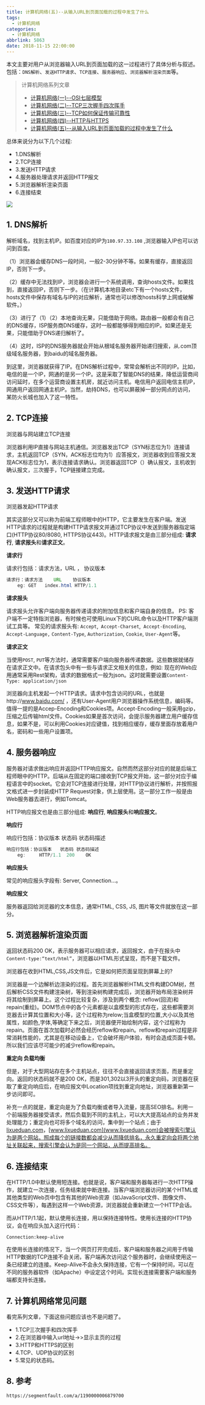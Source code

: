 ```yaml
---
title: 计算机网络(五)--从输入URL到页面加载的过程中发生了什么
tags:
  - 计算机网络
categories:
  - 计算机网络
abbrlink: 5863
date: 2018-11-15 22:00:00
---
```


本文主要对用户从浏览器输入URL到页面加载的这一过程进行了具体分析与叙述。包括：`DNS解析`、`发送HTTP请求`、`TCP连接`、`服务器响应`、`浏览器解析渲染页面`等。

<!--more-->

> 计算机网络系列文章
>
> - [计算机网络(一)--OSI七层模型](https://www.lixueduan.com/computer-network/one-network-model/)
> - [计算机网络(二)--TCP三次握手四次挥手](https://www.lixueduan.com/computer-network/two-tcp-connection/)
> - [计算机网络(三)--TCP如何保证传输可靠性](https://www.lixueduan.com/computer-network/three-tcp-reliability/)
> - [计算机网络(四)--HTTP与HTTPS](https://www.lixueduan.com/computer-network/four-http-https/)
> - [计算机网络(五)--从输入URL到页面加载的过程中发生了什么](计算机网络(五)--从输入URL到页面加载的过程中发生了什么)

总体来说分为以下几个过程:

* 1.DNS解析
* 2.TCP连接
* 3.发送HTTP请求
* 4.服务器处理请求并返回HTTP报文
* 5.浏览器解析渲染页面
* 6.连接结束

![](https://github.com/illusorycloud/illusorycloud.github.io/raw/hexo/myImages/network/tcpip-http-relation-about.jpg)

## 1. DNS解析

解析域名，找到主机IP。如百度对应的IP为`180.97.33.108` ,浏览器输入IP也可以访问到百度。

（1）浏览器会缓存DNS一段时间，一般2-30分钟不等。如果有缓存，直接返回IP，否则下一步。

（2）缓存中无法找到IP，浏览器会进行一个系统调用，查询hosts文件。如果找到，直接返回IP，否则下一步。（在计算机本地目录etc下有一个hosts文件，hosts文件中保存有域名与IP的对应解析，通常也可以修改hosts科学上网或破解软件。）

（3）进行了（1）（2）本地查询无果，只能借助于网络。路由器一般都会有自己的DNS缓存，ISP服务商DNS缓存，这时一般都能够得到相应的IP。如果还是无果，只能借助于DNS递归解析了。

（4）这时，ISP的DNS服务器就会开始从根域名服务器开始递归搜索，从.com顶级域名服务器，到baidu的域名服务器。

到这里，浏览器就获得了IP。在DNS解析过程中，常常会解析出不同的IP。比如，电信的是一个IP，网通的是另一个IP。这是采取了智能DNS的结果，降低运营商间访问延时，在多个运营商设置主机房，就近访问主机。电信用户返回电信主机IP，网通用户返回网通主机IP。当然，劫持DNS，也可以屏蔽掉一部分网点的访问，某防火长城也加入了这一特性。

## 2. TCP连接

浏览器与网站建立TCP连接

浏览器利用IP直接与网站主机通信。浏览器发出TCP（SYN标志位为1）连接请求，主机返回TCP（SYN，ACK标志位均为1）应答报文，浏览器收到应答报文发现ACK标志位为1，表示连接请求确认。浏览器返回TCP（）确认报文，主机收到确认报文，三次握手，TCP链接建立完成。

## 3. 发送HTTP请求

浏览器发起HTTP请求

其实这部分又可以称为前端工程师眼中的HTTP，它主要发生在客户端。发送HTTP请求的过程就是构建HTTP请求报文并通过TCP协议中发送到服务器指定端口(HTTP协议80/8080, HTTPS协议443)。HTTP请求报文是由三部分组成: **请求行**, **请求报头**和**请求正文**。 

**请求行**

请求行包括：请求方法，URL  ， 协议版本

```java
请求行：请求方法    URL    协议版本
    eg:	GET   index.html HTTP/1.1
```

**请求报头**

请求报头允许客户端向服务器传递请求的附加信息和客户端自身的信息。
PS: 客户端不一定特指浏览器，有时候也可使用Linux下的CURL命令以及HTTP客户端测试工具等。
常见的请求报头有: `Accept`,` Accept-Charset`,` Accept-Encoding`,` Accept-Language,` `Content-Type`, `Authorization`, `Cookie`, `User-Agent`等。

**请求正文**

当使用`POST`, `PUT`等方法时，通常需要客户端向服务器传递数据。这些数据就储存在请求正文中。在请求包头中有一些与请求正文相关的信息，例如: 现在的Web应用通常采用Rest架构，请求的数据格式一般为json。这时就需要设置`Content-Type: application/json`

浏览器向主机发起一个HTTP请求。请求中包含访问的URL，也就是http://www.baidu.com/ ，还有User-Agent用户浏览器操作系统信息，编码等。值得一提的是Accep-Encoding和Cookies项。Accept-Encoding一般采用gzip，压缩之后传输html文件。Cookies如果是首次访问，会提示服务器建立用户缓存信息，如果不是，可以利用Cookies对应键值，找到相应缓存，缓存里面存放着用户名，密码和一些用户设置项。

## 4. 服务器响应

服务器对请求做出响应并返回HTTP响应报文。自然而然这部分对应的就是后端工程师眼中的HTTP。后端从在固定的端口接收到TCP报文开始，这一部分对应于编程语言中的socket。它会对TCP连接进行处理，对HTTP协议进行解析，并按照报文格式进一步封装成HTTP Request对象，供上层使用。这一部分工作一般是由Web服务器去进行，例如Tomcat。

HTTP响应报文也是由三部分组成: **响应行**, **响应报头**和**响应报文**。

**响应行**

响应行包括：协议版本 状态码 状态码描述

```java
响应行包括：协议版本   状态码 状态码描述
    eg:  	HTTP/1.1  200    OK
```

**响应报头**

常见的响应报头字段有: Server, Connection...。

**响应报文**

服务器返回给浏览器的文本信息，通常HTML, CSS, JS, 图片等文件就放在这一部分。

## 5. 浏览器解析渲染页面

返回状态码200 OK，表示服务器可以相应请求，返回报文，由于在报头中`Content-type:“text/html”`，浏览器以HTML形式呈现，而不是下载文件。

浏览器在收到HTML,CSS,JS文件后，它是如何把页面呈现到屏幕上的?

浏览器是一个边解析边渲染的过程。首先浏览器解析HTML文件构建DOM树，然后解析CSS文件构建渲染树，等到渲染树构建完成后，浏览器开始布局渲染树并将其绘制到屏幕上。这个过程比较复杂，涉及到两个概念: reflow(回流)和repain(重绘)。DOM节点中的各个元素都是以盒模型的形式存在，这些都需要浏览器去计算其位置和大小等，这个过程称为relow;当盒模型的位置,大小以及其他属性，如颜色,字体,等确定下来之后，浏览器便开始绘制内容，这个过程称为repain。页面在首次加载时必然会经历reflow和repain。reflow和repain过程是非常消耗性能的，尤其是在移动设备上，它会破坏用户体验，有时会造成页面卡顿。所以我们应该尽可能少的减少reflow和repain。

**重定向 负载均衡**

但是，对于大型网站存在多个主机站点，往往不会直接返回请求页面，而是重定向。返回的状态码就不是200 OK，而是301,302以3开头的重定向码，浏览器在获取了重定向响应后，在响应报文中Location项找到重定向地址，浏览器重新第一步访问即可。

补充一点的就是，重定向是为了负载均衡或者导入流量，提高SEO排名。利用一个前端服务器接受请求，然后负载到不同的主机上，可以大大提高站点的业务并发处理能力；重定向也可将多个域名的访问，集中到一个站点；由于[lixueduan.com](lixueduan.com)，[www.lixueduan.com](www.lixueduan.com)会被搜索引擎认为是两个网站，照成每个的链接数都会减少从而降低排名，永久重定向会将两个地址关联起来，搜索引擎会认为是同一个网站，从而提高排名。

## 6. 连接结束

在HTTP/1.0中默认使用短连接。也就是说，客户端和服务器每进行一次HTTP操作，就建立一次连接，任务结束就中断连接。当客户端浏览器访问的某个HTML或其他类型的Web页中包含有其他的Web资源（如JavaScript文件、图像文件、CSS文件等），每遇到这样一个Web资源，浏览器就会重新建立一个HTTP会话。

而从HTTP/1.1起，默认使用长连接，用以保持连接特性。使用长连接的HTTP协议，会在响应头加入这行代码：

```
Connection:keep-alive
```

在使用长连接的情况下，当一个网页打开完成后，客户端和服务器之间用于传输HTTP数据的TCP连接不会关闭，客户端再次访问这个服务器时，会继续使用这一条已经建立的连接。Keep-Alive不会永久保持连接，它有一个保持时间，可以在不同的服务器软件（如Apache）中设定这个时间。实现长连接需要客户端和服务端都支持长连接。

## 7. 计算机网络常见问题

看完系列文章，下面这些问题应该也不是问题了。

- 1.TCP三次握手和四次挥手
- 2.在浏览器中输入url地址->>显示主页的过程
- 3.HTTP和HTTPS的区别
- 4.TCP、UDP协议的区别
- 5.常见的状态码。

## 8. 参考

`https://segmentfault.com/a/1190000006879700`